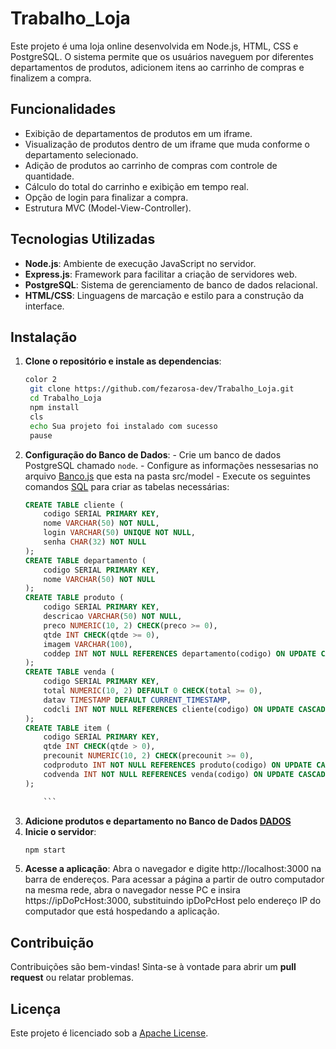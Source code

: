 # Trabalho_Loja

Este projeto é uma loja online desenvolvida em Node.js, HTML, CSS e PostgreSQL. O sistema permite que os usuários naveguem por diferentes departamentos de produtos, adicionem itens ao carrinho de compras e finalizem a compra.

## Funcionalidades

-   Exibição de departamentos de produtos em um iframe.
-   Visualização de produtos dentro de um iframe que muda conforme o departamento selecionado.
-   Adição de produtos ao carrinho de compras com controle de quantidade.
-   Cálculo do total do carrinho e exibição em tempo real.
-   Opção de login para finalizar a compra.
-   Estrutura MVC (Model-View-Controller).

## Tecnologias Utilizadas

-   **Node.js**: Ambiente de execução JavaScript no servidor.
-   **Express.js**: Framework para facilitar a criação de servidores web.
-   **PostgreSQL**: Sistema de gerenciamento de banco de dados relacional.
-   **HTML/CSS**: Linguagens de marcação e estilo para a construção da interface.

## Instalação

1.  **Clone o repositório e instale as dependencias**:
    ```bash
    color 2
     git clone https://github.com/fezarosa-dev/Trabalho_Loja.git
     cd Trabalho_Loja
     npm install
     cls
     echo Sua projeto foi instalado com sucesso
     pause
    ```
2.  **Configuração do Banco de Dados**: - Crie um banco de dados PostgreSQL chamado `node`. - Configure as informações nessesarias no arquivo [Banco.js](/src/model/Banco.js) que esta na pasta src/model - Execute os seguintes comandos [SQL](/SQL/criar_tabelas.sql) para criar as tabelas necessárias:
    ```sql
    CREATE TABLE cliente (
        codigo SERIAL PRIMARY KEY,
        nome VARCHAR(50) NOT NULL,
        login VARCHAR(50) UNIQUE NOT NULL,
        senha CHAR(32) NOT NULL
    );
    CREATE TABLE departamento (
        codigo SERIAL PRIMARY KEY,
        nome VARCHAR(50) NOT NULL
    );
    CREATE TABLE produto (
        codigo SERIAL PRIMARY KEY,
        descricao VARCHAR(50) NOT NULL,
        preco NUMERIC(10, 2) CHECK(preco >= 0),
        qtde INT CHECK(qtde >= 0),
        imagem VARCHAR(100),
        coddep INT NOT NULL REFERENCES departamento(codigo) ON UPDATE CASCADE ON DELETE SET NULL
    );
    CREATE TABLE venda (
        codigo SERIAL PRIMARY KEY,
        total NUMERIC(10, 2) DEFAULT 0 CHECK(total >= 0),
        datav TIMESTAMP DEFAULT CURRENT_TIMESTAMP,
        codcli INT NOT NULL REFERENCES cliente(codigo) ON UPDATE CASCADE
    );
    CREATE TABLE item (
        codigo SERIAL PRIMARY KEY,
        qtde INT CHECK(qtde > 0),
        precounit NUMERIC(10, 2) CHECK(precounit >= 0),
        codproduto INT NOT NULL REFERENCES produto(codigo) ON UPDATE CASCADE,
        codvenda INT NOT NULL REFERENCES venda(codigo) ON UPDATE CASCADE
    );

        ```

3.  **Adicione produtos e departamento no Banco de Dados [DADOS](/SQL/adicionar_dados.sql)**
4.  **Inicie o servidor**:
    ```bash
    npm start
    ```
5.  **Acesse a aplicação**:
    Abra o navegador e digite http://localhost:3000 na barra de endereços.
    Para acessar a página a partir de outro computador na mesma rede, abra o navegador nesse PC e insira https://ipDoPcHost:3000, substituindo ipDoPcHost pelo endereço IP do computador que está hospedando a aplicação.

## Contribuição

Contribuições são bem-vindas! Sinta-se à vontade para abrir um **pull request** ou relatar problemas.

## Licença

Este projeto é licenciado sob a [Apache License](LICENSE).
